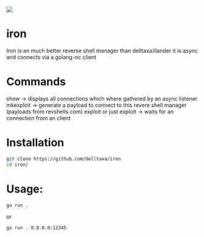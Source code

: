 <img src="https://komarev.com/ghpvc/?username=delltaxairon&style=for-the-badge">

# iron

Iron is an much better reverse shell manager than delltaxa/ilander it is async and connects via a golang-nc client

# Commands

show -> displays all connections which where gathered by an async listener
mkexploit <addr> -> generate a payload to connect to this revere shell manager (payloads from revshells.com)
exploit <addr> or just exploit -> waits for an connection from an client

# Installation

```bash
git clone https://github.com/delltaxa/iron
cd iron/
```

# Usage:

```bash
go run .
```

or 

```bash
go run . 0.0.0.0:12345
```
